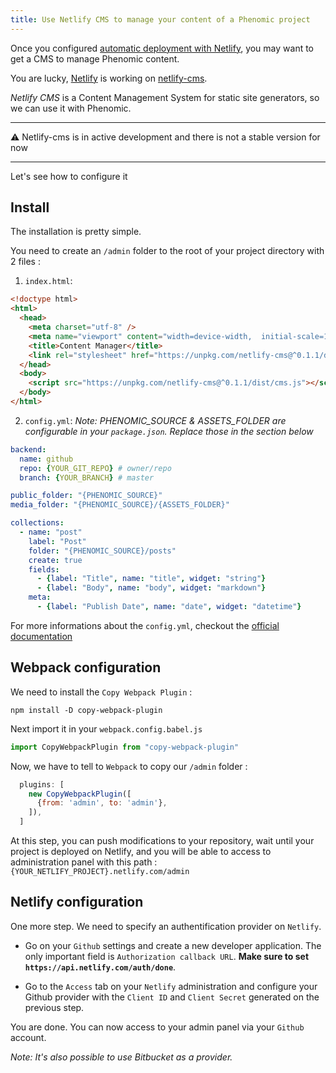 ```yaml
---
title: Use Netlify CMS to manage your content of a Phenomic project
---
```


Once you configured [automatic deployment with Netlify](../../deploy/netlify/),
you may want to get a CMS to manage Phenomic content.

You are lucky, [Netlify](https://www.netlify.com/) is working on [netlify-cms](https://github.com/netlify/netlify-cms).

_Netlify CMS_ is a Content Management System for static site generators,
so we can use it with Phenomic.

---

⚠️ Netlify-cms is in active development and there is not a stable version for now

---

Let's see how to configure it

## Install

The installation is pretty simple.

You need to create an `/admin` folder to the root of your project directory
with 2 files :

1. `index.html`:

  ```html
  <!doctype html>
  <html>
    <head>
      <meta charset="utf-8" />
      <meta name="viewport" content="width=device-width,  initial-scale=1.0" />
      <title>Content Manager</title>
      <link rel="stylesheet" href="https://unpkg.com/netlify-cms@^0.1.1/dist/cms.css" />
    </head>
    <body>
      <script src="https://unpkg.com/netlify-cms@^0.1.1/dist/cms.js"></script>
    </body>
  </html>
  ```

2. `config.yml`:
  _Note: PHENOMIC_SOURCE & ASSETS_FOLDER are configurable in your `package.json`.
  Replace those in the section below_

  ```yml
  backend:
    name: github
    repo: {YOUR_GIT_REPO} # owner/repo
    branch: {YOUR_BRANCH} # master

  public_folder: "{PHENOMIC_SOURCE}"
  media_folder: "{PHENOMIC_SOURCE}/{ASSETS_FOLDER}"

  collections:
    - name: "post"
      label: "Post"
      folder: "{PHENOMIC_SOURCE}/posts"
      create: true
      fields:
        - {label: "Title", name: "title", widget: "string"}
        - {label: "Body", name: "body", widget: "markdown"}
      meta:
        - {label: "Publish Date", name: "date", widget: "datetime"}
  ```  

  For more informations about the `config.yml`, checkout the [official documentation](https://github.com/netlify/netlify-cms#installing)

## Webpack configuration

We need to install the `Copy Webpack Plugin` :

```console
npm install -D copy-webpack-plugin
```

Next import it in your `webpack.config.babel.js`

```js
import CopyWebpackPlugin from "copy-webpack-plugin"

```

Now, we have to tell to `Webpack` to copy our `/admin` folder :

```js
  plugins: [
    new CopyWebpackPlugin([
      {from: 'admin', to: 'admin'},
    ]),
  ]
```

At this step, you can push modifications to your repository,
wait until your project is deployed on Netlify,
and you will be able to access to administration panel with this path : `{YOUR_NETLIFY_PROJECT}.netlify.com/admin`

## Netlify configuration

One more step. We need to specify an authentification provider on `Netlify`.

- Go on your `Github` settings and create a new developer application.
The only important field is `Authorization callback URL`.
**Make sure to set `https://api.netlify.com/auth/done`**.

- Go to the `Access` tab on your `Netlify` administration and configure your
Github provider with the `Client ID` and `Client Secret` generated on the
previous step.

You are done. You can now access to your admin panel via your `Github` account.

_Note: It's also possible to use Bitbucket as a provider._
